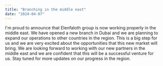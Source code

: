 ```yaml
---
title: "Branching in the middle east"
date: "2024-04-07"
---
```


I'm proud to announce that Elenfaloth group is now working properly in the middle east. We have opened a new branch in Dubai and we are planning to expand our operations to other countries in the region. This is a big step for us and we are very excited about the opportunities that this new market will bring. We are looking forward to working with our new partners in the middle east and we are confident that this will be a successful venture for us. Stay tuned for more updates on our progress in the region. 
```